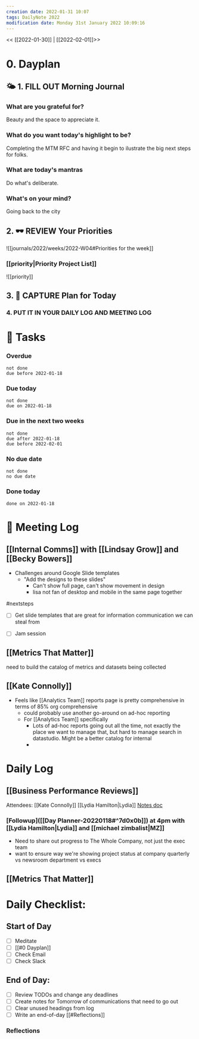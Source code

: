 ```yaml
---
creation date: 2022-01-31 10:07
tags: DailyNote 2022
modification date: Monday 31st January 2022 10:09:16
---
```


<< [[2022-01-30]] | [[2022-02-01]]>>

# 0. Dayplan 
## 🌤 1. **FILL OUT** Morning Journal
### What are you grateful for?
Beauty and the space to appreciate it.

### What do you want today's highlight to be?
Completing the MTM RFC and having it begin to ilustrate the big next steps for folks.

### What are today's mantras
Do what's deliberate.

### What's on your mind?
Going back to the city

## 2. 🕶 **REVIEW** Your Priorities
![[journals/2022/weeks/2022-W04#Priorities for the week]]
### [[priority|Priority Project List]] 
![[priority]]

## 3. 📆 **CAPTURE** Plan for Today

### 4. PUT IT IN YOUR DAILY LOG AND MEETING LOG



# 📝 Tasks
### Overdue
```tasks
not done
due before 2022-01-18
```

### Due today
```tasks
not done
due on 2022-01-18
```

### Due in the next two weeks
```tasks
not done
due after 2022-01-18
due before 2022-02-01
```

### No due date
```tasks
not done
no due date
```

### Done today
```tasks
done on 2022-01-18
```


# 📰 Meeting Log


## [[Internal Comms]] with [[Lindsay Grow]] and [[Becky Bowers]]
- Challenges around Google Slide templates
	- "Add the designs to these slides"
		- Can't show full page, can't show movement in design
		- lisa not fan of desktop and mobile in the same page together

#nextsteps
- [ ] Get slide templates that are great for information communication we can steal from
- [ ] Jam session


## [[Metrics That Matter]]
need to build the catalog of metrics and datasets being collected


## [[Kate Connolly]]
- Feels like [[Analytics Team]] reports page is pretty comprehensive in terms of 85% org comprehensive
	- could probably use another go-around on ad-hoc reporting
	- For [[Analytics Team]] specifically
		- Lots of ad-hoc reports going out all the time, not exactly the place we want to manage that, but hard to manage search in datastudio. Might be a better catalog for internal
		- 



# Daily Log
## [[Business Performance Reviews]]
Attendees: [[Kate Connolly]] [[Lydia Hamilton|Lydia]]
[Notes doc](https://docs.google.com/document/d/1qbJk1Zq3ZpKkKqDmdhXvbcoizU4oLo7XgXHkt1f2v1I/edit)

### [Followup]([[Day Planner-20220118#^7d0x0b]]) at 4pm with [[Lydia Hamilton|Lydia]] and [[michael zimbalist|MZ]]
- Need to share out progress to The Whole Company, not just the exec team
- want to ensure way we're showing project status at company quarterly vs newsroom department vs execs



## [[Metrics That Matter]]

# Daily Checklist:
## Start of Day
- [ ] Meditate
- [ ] [[#0 Dayplan]]
- [ ] Check Email
- [ ] Check Slack

## End of Day:
- [ ] Review TODOs and change any deadlines
- [ ] Create notes for Tomorrow of communications that need to go out
- [ ] Clear unused headings from log
- [ ] Write an end-of-day [[#Reflections]]

### Reflections

